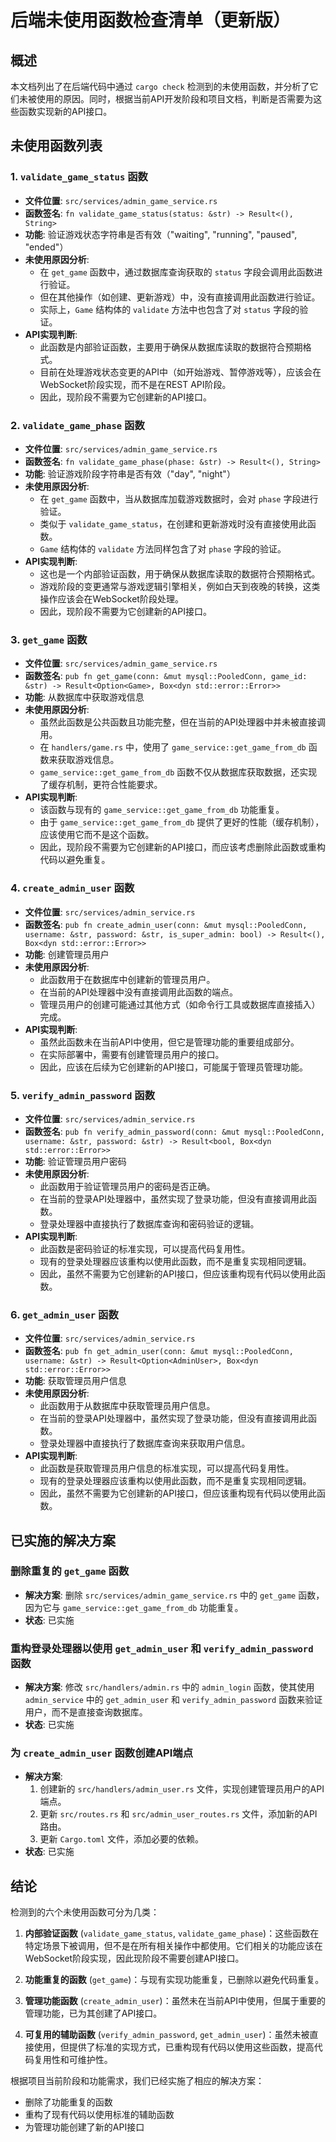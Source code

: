 # 后端未使用函数检查清单（更新版）

## 概述
本文档列出了在后端代码中通过 `cargo check` 检测到的未使用函数，并分析了它们未被使用的原因。同时，根据当前API开发阶段和项目文档，判断是否需要为这些函数实现新的API接口。

## 未使用函数列表

### 1. `validate_game_status` 函数
- **文件位置**: `src/services/admin_game_service.rs`
- **函数签名**: `fn validate_game_status(status: &str) -> Result<(), String>`
- **功能**: 验证游戏状态字符串是否有效（"waiting", "running", "paused", "ended"）
- **未使用原因分析**:
  - 在 `get_game` 函数中，通过数据库查询获取的 `status` 字段会调用此函数进行验证。
  - 但在其他操作（如创建、更新游戏）中，没有直接调用此函数进行验证。
  - 实际上，`Game` 结构体的 `validate` 方法中也包含了对 `status` 字段的验证。
- **API实现判断**:
  - 此函数是内部验证函数，主要用于确保从数据库读取的数据符合预期格式。
  - 目前在处理游戏状态变更的API中（如开始游戏、暂停游戏等），应该会在WebSocket阶段实现，而不是在REST API阶段。
  - 因此，现阶段不需要为它创建新的API接口。

### 2. `validate_game_phase` 函数
- **文件位置**: `src/services/admin_game_service.rs`
- **函数签名**: `fn validate_game_phase(phase: &str) -> Result<(), String>`
- **功能**: 验证游戏阶段字符串是否有效（"day", "night"）
- **未使用原因分析**:
  - 在 `get_game` 函数中，当从数据库加载游戏数据时，会对 `phase` 字段进行验证。
  - 类似于 `validate_game_status`，在创建和更新游戏时没有直接使用此函数。
  - `Game` 结构体的 `validate` 方法同样包含了对 `phase` 字段的验证。
- **API实现判断**:
  - 这也是一个内部验证函数，用于确保从数据库读取的数据符合预期格式。
  - 游戏阶段的变更通常与游戏逻辑引擎相关，例如白天到夜晚的转换，这类操作应该会在WebSocket阶段处理。
  - 因此，现阶段不需要为它创建新的API接口。

### 3. `get_game` 函数
- **文件位置**: `src/services/admin_game_service.rs`
- **函数签名**: `pub fn get_game(conn: &mut mysql::PooledConn, game_id: &str) -> Result<Option<Game>, Box<dyn std::error::Error>>`
- **功能**: 从数据库中获取游戏信息
- **未使用原因分析**:
  - 虽然此函数是公共函数且功能完整，但在当前的API处理器中并未被直接调用。
  - 在 `handlers/game.rs` 中，使用了 `game_service::get_game_from_db` 函数来获取游戏信息。
  - `game_service::get_game_from_db` 函数不仅从数据库获取数据，还实现了缓存机制，更符合性能要求。
- **API实现判断**:
  - 该函数与现有的 `game_service::get_game_from_db` 功能重复。
  - 由于 `game_service::get_game_from_db` 提供了更好的性能（缓存机制），应该使用它而不是这个函数。
  - 因此，现阶段不需要为它创建新的API接口，而应该考虑删除此函数或重构代码以避免重复。

### 4. `create_admin_user` 函数
- **文件位置**: `src/services/admin_service.rs`
- **函数签名**: `pub fn create_admin_user(conn: &mut mysql::PooledConn, username: &str, password: &str, is_super_admin: bool) -> Result<(), Box<dyn std::error::Error>>`
- **功能**: 创建管理员用户
- **未使用原因分析**:
  - 此函数用于在数据库中创建新的管理员用户。
  - 在当前的API处理器中没有直接调用此函数的端点。
  - 管理员用户的创建可能通过其他方式（如命令行工具或数据库直接插入）完成。
- **API实现判断**:
  - 虽然此函数未在当前API中使用，但它是管理功能的重要组成部分。
  - 在实际部署中，需要有创建管理员用户的接口。
  - 因此，应该在后续为它创建新的API接口，可能属于管理员管理功能。

### 5. `verify_admin_password` 函数
- **文件位置**: `src/services/admin_service.rs`
- **函数签名**: `pub fn verify_admin_password(conn: &mut mysql::PooledConn, username: &str, password: &str) -> Result<bool, Box<dyn std::error::Error>>`
- **功能**: 验证管理员用户密码
- **未使用原因分析**:
  - 此函数用于验证管理员用户的密码是否正确。
  - 在当前的登录API处理器中，虽然实现了登录功能，但没有直接调用此函数。
  - 登录处理器中直接执行了数据库查询和密码验证的逻辑。
- **API实现判断**:
  - 此函数是密码验证的标准实现，可以提高代码复用性。
  - 现有的登录处理器应该重构以使用此函数，而不是重复实现相同逻辑。
  - 因此，虽然不需要为它创建新的API接口，但应该重构现有代码以使用此函数。

### 6. `get_admin_user` 函数
- **文件位置**: `src/services/admin_service.rs`
- **函数签名**: `pub fn get_admin_user(conn: &mut mysql::PooledConn, username: &str) -> Result<Option<AdminUser>, Box<dyn std::error::Error>>`
- **功能**: 获取管理员用户信息
- **未使用原因分析**:
  - 此函数用于从数据库中获取管理员用户信息。
  - 在当前的登录API处理器中，虽然实现了登录功能，但没有直接调用此函数。
  - 登录处理器中直接执行了数据库查询来获取用户信息。
- **API实现判断**:
  - 此函数是获取管理员用户信息的标准实现，可以提高代码复用性。
  - 现有的登录处理器应该重构以使用此函数，而不是重复实现相同逻辑。
  - 因此，虽然不需要为它创建新的API接口，但应该重构现有代码以使用此函数。

## 已实施的解决方案

### 删除重复的 `get_game` 函数
- **解决方案**: 删除 `src/services/admin_game_service.rs` 中的 `get_game` 函数，因为它与 `game_service::get_game_from_db` 功能重复。
- **状态**: 已实施

### 重构登录处理器以使用 `get_admin_user` 和 `verify_admin_password` 函数
- **解决方案**: 修改 `src/handlers/admin.rs` 中的 `admin_login` 函数，使其使用 `admin_service` 中的 `get_admin_user` 和 `verify_admin_password` 函数来验证用户，而不是直接查询数据库。
- **状态**: 已实施

### 为 `create_admin_user` 函数创建API端点
- **解决方案**: 
  1. 创建新的 `src/handlers/admin_user.rs` 文件，实现创建管理员用户的API端点。
  2. 更新 `src/routes.rs` 和 `src/admin_user_routes.rs` 文件，添加新的API路由。
  3. 更新 `Cargo.toml` 文件，添加必要的依赖。
- **状态**: 已实施

## 结论
检测到的六个未使用函数可分为几类：

1. **内部验证函数** (`validate_game_status`, `validate_game_phase`)：这些函数在特定场景下被调用，但不是在所有相关操作中都使用。它们相关的功能应该在WebSocket阶段实现，因此现阶段不需要创建API接口。

2. **功能重复的函数** (`get_game`)：与现有实现功能重复，已删除以避免代码重复。

3. **管理功能函数** (`create_admin_user`)：虽然未在当前API中使用，但属于重要的管理功能，已为其创建了API接口。

4. **可复用的辅助函数** (`verify_admin_password`, `get_admin_user`)：虽然未被直接使用，但提供了标准的实现方式，已重构现有代码以使用这些函数，提高代码复用性和可维护性。

根据项目当前阶段和功能需求，我们已经实施了相应的解决方案：
- 删除了功能重复的函数
- 重构了现有代码以使用标准的辅助函数
- 为管理功能创建了新的API接口